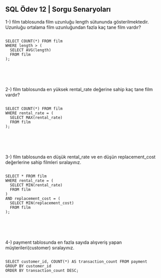 ## SQL Ödev 12 | Sorgu Senaryoları

1-) film tablosunda film uzunluğu length sütununda gösterilmektedir. Uzunluğu ortalama film uzunluğundan fazla kaç tane film vardır?

```

SELECT COUNT(*) FROM film
WHERE length > (
  SELECT AVG(length)
  FROM film
);

```

<br>
<br>
<br>

2-) film tablosunda en yüksek rental_rate değerine sahip kaç tane film vardır?

```

SELECT COUNT(*) FROM film
WHERE rental_rate = (
  SELECT MAX(rental_rate)
  FROM film
);

```

<br>
<br>
<br>

3-) film tablosunda en düşük rental_rate ve en düşün replacement_cost değerlerine sahip filmleri sıralayınız.

```

SELECT * FROM film
WHERE rental_rate = (
  SELECT MIN(rental_rate)
  FROM film
)
AND replacement_cost = (
  SELECT MIN(replacement_cost)
  FROM film
);

```

<br>
<br>
<br>

4-) payment tablosunda en fazla sayıda alışveriş yapan müşterileri(customer) sıralayınız.

```

SELECT customer_id, COUNT(*) AS transaction_count FROM payment
GROUP BY customer_id
ORDER BY transaction_count DESC;

```